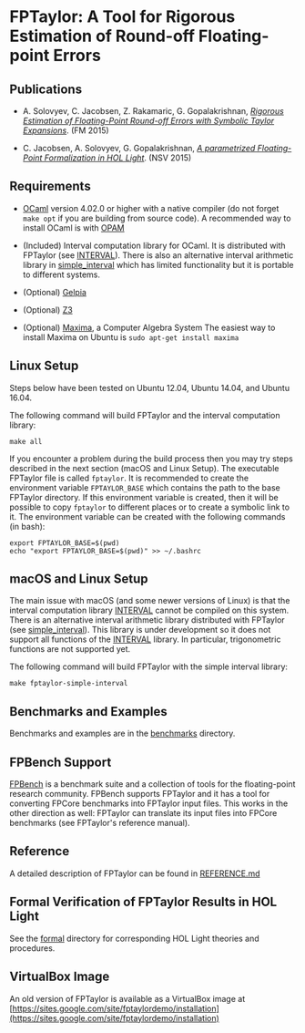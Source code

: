 FPTaylor: A Tool for Rigorous Estimation of Round-off Floating-point Errors
===========================================================================

Publications
------------

- A. Solovyev, C. Jacobsen, Z. Rakamaric, G. Gopalakrishnan,
[*Rigorous Estimation of Floating-Point Round-off Errors with Symbolic Taylor Expansions*](http://soarlab.org/2015/04/fm2015-sjrg/). (FM 2015)

- C. Jacobsen, A. Solovyev, G. Gopalakrishnan,
[*A parametrized Floating-Point Formalization in HOL Light*](http://www.cs.utah.edu/fv/papers/nsv15-fp-hol-light.pdf). (NSV 2015)

Requirements
-------------

- [OCaml](http://ocaml.org/) version 4.02.0 or higher with a native compiler (do
  not forget `make opt` if you are building from source code). 
  A recommended way to install OCaml is with [OPAM](https://opam.ocaml.org/doc/Install.html)

- (Included) Interval computation library for OCaml. It is distributed with
  FPTaylor (see [INTERVAL](INTERVAL)). There is also an alternative
  interval arithmetic library in [simple_interval](simple_interval)
  which has limited functionality but it is portable to different
  systems.

- (Optional) [Gelpia](https://github.com/soarlab/gelpia)

- (Optional) [Z3](https://github.com/Z3Prover/z3)

- (Optional) [Maxima](http://maxima.sourceforge.net), a Computer Algebra System
  The easiest way to install Maxima on Ubuntu is `sudo apt-get install maxima`

Linux Setup
-----------

Steps below have been tested on Ubuntu 12.04, Ubuntu 14.04, and Ubuntu 16.04.

The following command will build FPTaylor and the interval computation library:

    make all

If you encounter a problem during the build process then you may try
steps described in the next section (macOS and Linux Setup).  The
executable FPTaylor file is called `fptaylor`. It is recommended to
create the environment variable `FPTAYLOR_BASE` which contains the
path to the base FPTaylor directory.  If this environment variable is
created, then it will be possible to copy `fptaylor` to different
places or to create a symbolic link to it. The environment variable
can be created with the following commands (in bash):

    export FPTAYLOR_BASE=$(pwd)
    echo "export FPTAYLOR_BASE=$(pwd)" >> ~/.bashrc
	
macOS and Linux Setup
---------------------

The main issue with macOS (and some newer versions of Linux) is that
the interval computation library [INTERVAL](INTERVAL) cannot be
compiled on this system. There is an alternative interval arithmetic
library distributed with FPTaylor (see [simple_interval](simple_interval)).
This library is under development so it does not support all functions
of the [INTERVAL](INTERVAL) library. In particular, trigonometric
functions are not supported yet.

The following command will build FPTaylor with the simple interval
library:

    make fptaylor-simple-interval
	
Benchmarks and Examples
-----------------------

Benchmarks and examples are in the [benchmarks](benchmarks) directory.

FPBench Support
---------------

[FPBench](http://fpbench.org/) is a benchmark suite and a collection of tools for
the floating-point research community. FPBench supports FPTaylor and it has a tool
for converting FPCore benchmarks into FPTaylor input files. This works in the other 
direction as well: FPTaylor can translate its input files into FPCore benchmarks 
(see FPTaylor's reference manual).

Reference
---------

A detailed description of FPTaylor can be found in
[REFERENCE.md](REFERENCE.md)

Formal Verification of FPTaylor Results in HOL Light
----------------------------------------------------

See the [formal](formal) directory for corresponding HOL Light
theories and procedures.

VirtualBox Image
----------------

An old version of FPTaylor is available as a VirtualBox image at
[https://sites.google.com/site/fptaylordemo/installation](https://sites.google.com/site/fptaylordemo/installation)
